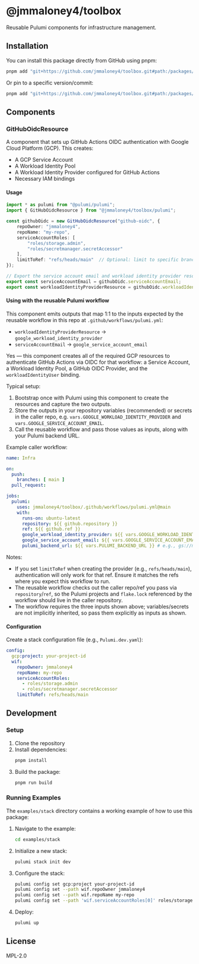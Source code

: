 # @jmmaloney4/toolbox

Reusable Pulumi components for infrastructure management.

## Installation

You can install this package directly from GitHub using pnpm:

```bash
pnpm add "git+https://github.com/jmmaloney4/toolbox.git#path:/packages/toolbox"
```

Or pin to a specific version/commit:

```bash
pnpm add "git+https://github.com/jmmaloney4/toolbox.git#path:/packages/toolbox#v0.1.0"
```

## Components

### GitHubOidcResource

A component that sets up GitHub Actions OIDC authentication with Google Cloud Platform (GCP). This creates:

- A GCP Service Account
- A Workload Identity Pool
- A Workload Identity Provider configured for GitHub Actions
- Necessary IAM bindings

#### Usage

```typescript
import * as pulumi from "@pulumi/pulumi";
import { GitHubOidcResource } from "@jmmaloney4/toolbox/pulumi";

const githubOidc = new GitHubOidcResource("github-oidc", {
    repoOwner: "jmmaloney4",
    repoName: "my-repo",
    serviceAccountRoles: [
        "roles/storage.admin",
        "roles/secretmanager.secretAccessor"
    ],
    limitToRef: "refs/heads/main"  // Optional: limit to specific branch/tag
});

// Export the service account email and workload identity provider resource
export const serviceAccountEmail = githubOidc.serviceAccountEmail;
export const workloadIdentityProviderResource = githubOidc.workloadIdentityProviderResource;
```

#### Using with the reusable Pulumi workflow

This component emits outputs that map 1:1 to the inputs expected by the reusable workflow in this repo at `.github/workflows/pulumi.yml`:

- `workloadIdentityProviderResource` → `google_workload_identity_provider`
- `serviceAccountEmail` → `google_service_account_email`

Yes — this component creates all of the required GCP resources to authenticate GitHub Actions via OIDC for that workflow: a Service Account, a Workload Identity Pool, a GitHub OIDC Provider, and the `workloadIdentityUser` binding.

Typical setup:

1. Bootstrap once with Pulumi using this component to create the resources and capture the two outputs.
2. Store the outputs in your repository variables (recommended) or secrets in the caller repo, e.g. `vars.GOOGLE_WORKLOAD_IDENTITY_PROVIDER` and `vars.GOOGLE_SERVICE_ACCOUNT_EMAIL`.
3. Call the reusable workflow and pass those values as inputs, along with your Pulumi backend URL.

Example caller workflow:

```yaml
name: Infra

on:
  push:
    branches: [ main ]
  pull_request:

jobs:
  pulumi:
    uses: jmmaloney4/toolbox/.github/workflows/pulumi.yml@main
    with:
      runs-on: ubuntu-latest
      repository: ${{ github.repository }}
      ref: ${{ github.ref }}
      google_workload_identity_provider: ${{ vars.GOOGLE_WORKLOAD_IDENTITY_PROVIDER }}
      google_service_account_email: ${{ vars.GOOGLE_SERVICE_ACCOUNT_EMAIL }}
      pulumi_backend_url: ${{ vars.PULUMI_BACKEND_URL }} # e.g., gs://my-pulumi-state
```

Notes:

- If you set `limitToRef` when creating the provider (e.g., `refs/heads/main`), authentication will only work for that ref. Ensure it matches the refs where you expect this workflow to run.
- The reusable workflow checks out the caller repo/ref you pass via `repository`/`ref`, so the Pulumi projects and `flake.lock` referenced by the workflow should live in the caller repository.
- The workflow requires the three inputs shown above; variables/secrets are not implicitly inherited, so pass them explicitly as inputs as shown.

#### Configuration

Create a stack configuration file (e.g., `Pulumi.dev.yaml`):

```yaml
config:
  gcp:project: your-project-id
  wif:
    repoOwner: jmmaloney4
    repoName: my-repo
    serviceAccountRoles:
      - roles/storage.admin
      - roles/secretmanager.secretAccessor
    limitToRef: refs/heads/main
```

## Development

### Setup

1. Clone the repository
2. Install dependencies:
   ```bash
   pnpm install
   ```
3. Build the package:
   ```bash
   pnpm run build
   ```

### Running Examples

The `examples/stack` directory contains a working example of how to use this package:

1. Navigate to the example:
   ```bash
   cd examples/stack
   ```
2. Initialize a new stack:
   ```bash
   pulumi stack init dev
   ```
3. Configure the stack:
   ```bash
   pulumi config set gcp:project your-project-id
   pulumi config set --path wif.repoOwner jmmaloney4
   pulumi config set --path wif.repoName my-repo
   pulumi config set --path 'wif.serviceAccountRoles[0]' roles/storage.admin
   ```
4. Deploy:
   ```bash
   pulumi up
   ```

## License

MPL-2.0
